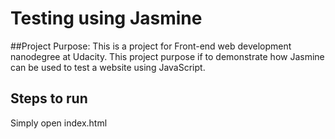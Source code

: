 # Testing using Jasmine

##Project Purpose:
This is a project for Front-end web development nanodegree at Udacity. This project purpose if to demonstrate how Jasmine can be used to test a website using JavaScript.


## Steps to run
Simply open index.html
